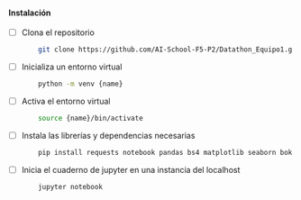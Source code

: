 #### Instalación

-   [ ] Clona el repositorio
    ```bash
        git clone https://github.com/AI-School-F5-P2/Datathon_Equipo1.git
    ```
-   [ ] Inicializa un entorno virtual
    ```bash
        python -m venv {name}
    ```
-   [ ] Activa el entorno virtual
    ```bash
        source {name}/bin/activate
    ```
-   [ ] Instala las librerías y dependencias necesarias
    ```bash
    	pip install requests notebook pandas bs4 matplotlib seaborn bokeh
    ```
-   [ ] Inicia el cuaderno de jupyter en una instancia del localhost
    ```bash
    	jupyter notebook
    ```

